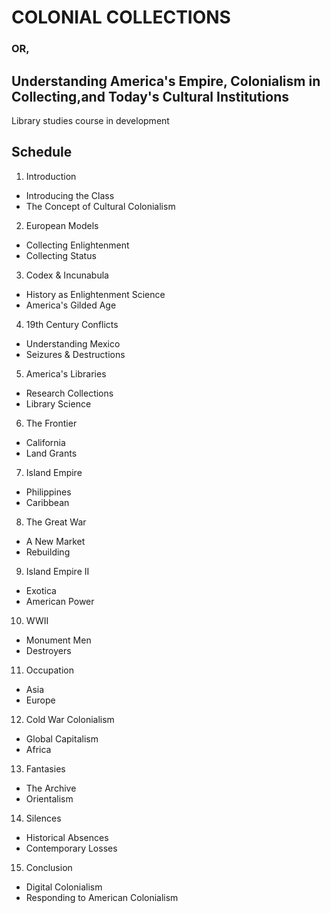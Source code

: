 # COLONIAL COLLECTIONS
### OR,
## Understanding America's Empire, Colonialism in Collecting,and Today's Cultural Institutions

Library studies course in development

## Schedule
 1. Introduction
  - Introducing the Class
  - The Concept of Cultural Colonialism
2. European Models
 - Collecting Enlightenment
 - Collecting Status
3. Codex & Incunabula
 - History as Enlightenment Science
 - America's Gilded Age
4. 19th Century Conflicts
 - Understanding Mexico
 - Seizures & Destructions
5. America's Libraries
 - Research Collections
 - Library Science
6. The Frontier
 -  California
 - Land Grants
7. Island Empire
 - Philippines
 - Caribbean
8. The Great War
 - A New Market
 - Rebuilding
9. Island Empire II
 - Exotica
 - American Power
10. WWII
 - Monument Men
 - Destroyers
11. Occupation
 - Asia
 - Europe
12. Cold War Colonialism
 - Global Capitalism
 - Africa
13. Fantasies
 - The Archive
 - Orientalism
14. Silences
 - Historical Absences
 - Contemporary Losses
15. Conclusion
 - Digital Colonialism
 - Responding to American Colonialism
